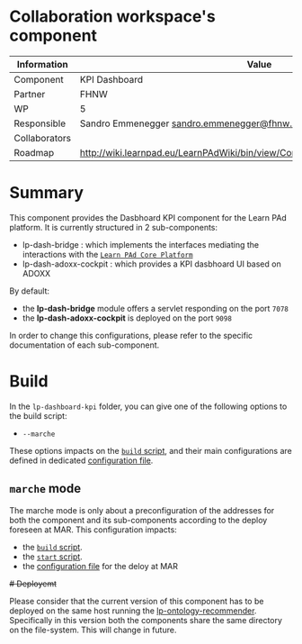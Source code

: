 Collaboration workspace's component
===================================

Information   | Value
------------- | --------
Component     | KPI Dashboard
Partner       | FHNW
WP            | 5
Responsible   | Sandro Emmenegger <sandro.emmenegger@fhnw.ch>
Collaborators | 
Roadmap       | http://wiki.learnpad.eu/LearnPAdWiki/bin/view/Component/Ontology+Recommender

# Summary
This component provides the Dasbhoard KPI component for the Learn PAd platform. 
It is currently structured in 2 sub-components:
 * lp-dash-bridge : which implements the interfaces mediating the interactions with the [`Learn PAd Core Platform`](https://github.com/LearnPAd/learnpad/blob/master/lp-core-platform)
 * lp-dash-adoxx-cockpit : which provides a KPI dasbhoard UI based on ADOXX

By default: 
 * the **lp-dash-bridge** module offers a servlet responding on the port ``7078``
 * the **lp-dash-adoxx-cockpit** is deployed on the port ``9098``

In order to change this configurations, please refer to the specific documentation of each sub-component.
 
 
# Build
In the `lp-dashboard-kpi` folder, you can give one of the following options to
the build script:
* `--marche`

These options impacts on the [`build` script](https://github.com/LearnPAd/learnpad/blob/master/lp-dashboard-kpi/build), and
their main configurations are defined in dedicated [configuration file](https://github.com/LearnPAd/learnpad/blob/master/lp-dashboard-kpi/lp-dash-bridge/src/main/resources/config/).

## `marche` mode
The marche mode is only about a preconfiguration of the addresses for
both the component and its sub-components according to the deploy foreseen at MAR.
This configuration impacts:
* the [`build` script](https://github.com/LearnPAd/learnpad/blob/master/lp-dashboard-kpi/build).
* the [`start` script](https://github.com/LearnPAd/learnpad/blob/master/lp-dashboard-kpi/scripts/start-marche).
* the [configuration file](https://github.com/LearnPAd/learnpad/blob/master/lp-dashboard-kpi/lp-dash-bridge/src/main/resources/config/componentMarche.properties) for the deloy at MAR

<del># Deployemt

Please consider that the current version of this component has to be deployed on the same host
running the [lp-ontology-recommender](https://github.com/LearnPAd/learnpad/blob/master/lp-ontology-recommender).
Specifically in this version both the components share the same directory on the file-system. This will change in future.
</del>